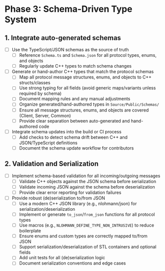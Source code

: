 # Phase 3: Schema-Driven Type System

## 1. Integrate auto-generated schemas

- [ ] Use the TypeScript/JSON schemas as the source of truth
    - [ ] Reference `Schema.ts` and `Schema.json` for all protocol types, enums, and objects
    - [ ] Regularly update C++ types to match schema changes
- [ ] Generate or hand-author C++ types that match the protocol schemas
    - [ ] Map all protocol message structures, enums, and objects to C++ structs/classes
    - [ ] Use strong typing for all fields (avoid generic maps/variants unless required by schema)
    - [ ] Document mapping rules and any manual adjustments
    - [ ] Organize generated/hand-authored types in `Source/Public/Schemas/`
    - [ ] Ensure all message structures, enums, and objects are covered (Client, Server, Common)
    - [ ] Provide clear separation between auto-generated and hand-authored code
- [ ] Integrate schema updates into the build or CI process
    - [ ] Add checks to detect schema drift between C++ and JSON/TypeScript definitions
    - [ ] Document the schema update workflow for contributors

## 2. Validation and Serialization

- [ ] Implement schema-based validation for all incoming/outgoing messages
    - [ ] Validate C++ objects against the JSON schema before serialization
    - [ ] Validate incoming JSON against the schema before deserialization
    - [ ] Provide clear error reporting for validation failures
- [ ] Provide robust (de)serialization to/from JSON
    - [ ] Use a modern C++ JSON library (e.g., nlohmann/json) for serialization/deserialization
    - [ ] Implement or generate `to_json`/`from_json` functions for all protocol types
    - [ ] Use macros (e.g., `NLOHMANN_DEFINE_TYPE_NON_INTRUSIVE`) to reduce boilerplate
    - [ ] Ensure enums and custom types are correctly mapped to/from JSON
    - [ ] Support serialization/deserialization of STL containers and optional fields
    - [ ] Add unit tests for all (de)serialization logic
    - [ ] Document serialization conventions and edge cases 